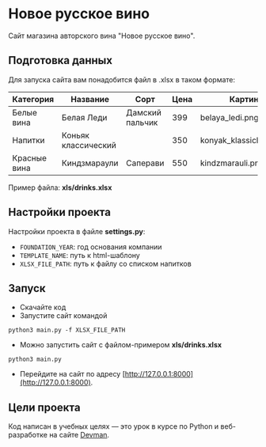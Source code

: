 # Новое русское вино

Сайт магазина авторского вина "Новое русское вино".

## Подготовка данных

Для запуска сайта вам понадобится файл в .xlsx в таком формате:

|  Категория | Название  | Сорт  | Цена  | Картинка  | Акция |
|---|---|---|---|---|---|
| Белые вина  | Белая Леди  | Дамский пальчик  | 399  | belaya_ledi.png | Выгодное предложение |
| Напитки  | Коньяк классический  | | 350 | konyak_klassicheskyi.png |   |
| Красные вина | Киндзмараули | Саперави | 550 | kindzmarauli.png  | Выгодное предложение |

Пример файла: <b>xls/drinks.xlsx</b>

## Настройки проекта

Настройки проекта в файле <b>settings.py</b>:
- `FOUNDATION_YEAR`: год основания компании
- `TEMPLATE_NAME`: путь к html-шаблону
- `XLSX_FILE_PATH`: путь к файлу со списком напитков

## Запуск

- Скачайте код
- Запустите сайт командой
```shell
python3 main.py -f XLSX_FILE_PATH
```
- Можно запустить сайт с файлом-примером <b>xls/drinks.xlsx</b>
```shell
python3 main.py
```
- Перейдите на сайт по адресу [http://127.0.0.1:8000](http://127.0.0.1:8000).

## Цели проекта

Код написан в учебных целях — это урок в курсе по Python и веб-разработке на сайте [Devman](https://dvmn.org).
